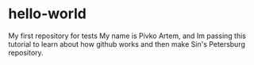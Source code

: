 # hello-world
 My first repository for tests
My name is Pivko Artem, and Im passing this tutorial to learn about how github works and then make Sin's Petersburg repository. 
